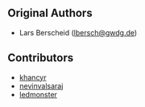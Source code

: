 ## Original Authors

- Lars Berscheid (lbersch@gwdg.de)


## Contributors

- [khancyr](https://github.com/khancyr)
- [nevinvalsaraj](https://github.com/nevinvalsaraj)
- [ledmonster](https://github.com/ledmonster)
